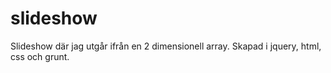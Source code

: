 # slideshow

Slideshow där jag utgår ifrån en 2 dimensionell array.
Skapad i jquery, html, css och grunt.
